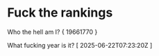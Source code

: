 # Fuck the rankings

Who the hell am I?
{ 19661770 }

What fucking year is it?
[ 2025-06-22T07:23:20Z ]
